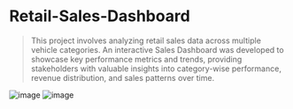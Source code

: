 # Retail-Sales-Dashboard

> This project involves analyzing retail sales data across multiple vehicle categories. An interactive Sales Dashboard was developed to showcase key performance metrics and trends, providing stakeholders with valuable insights into category-wise performance, revenue distribution, and sales patterns over time.

![image](https://github.com/user-attachments/assets/04826f84-dcd4-4633-8769-65e6c389e563)
![image](https://github.com/user-attachments/assets/d21ba233-19da-4dcf-a8c3-6240659fd557)

